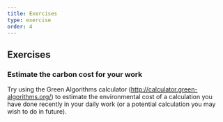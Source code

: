 ```yaml
---
title: Exercises
type: exercise
order: 4
---
```


## Exercises


### Estimate the carbon cost for your work
Try using the Green Algorithms calculator (<http://calculator.green-algorithms.org/>)
to estimate the environmental cost of a calculation you have done recently in your daily work
(or a potential calculation you may wish to do in future).
